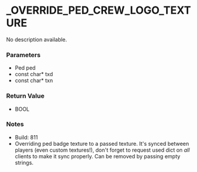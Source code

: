 # _OVERRIDE_PED_CREW_LOGO_TEXTURE

No description available.

### Parameters
* Ped ped
* const char* txd
* const char* txn

### Return Value
* BOOL

### Notes
* Build: 811
* Overriding ped badge texture to a passed texture. It's synced between players (even custom textures!), don't forget to request used dict on *all* clients to make it sync properly. Can be removed by passing empty strings.

